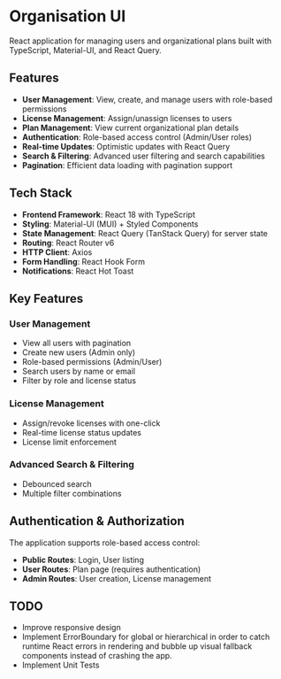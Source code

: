 # Organisation UI

React application for managing users and organizational plans built with TypeScript, Material-UI, and React Query.

## Features

- **User Management**: View, create, and manage users with role-based permissions
- **License Management**: Assign/unassign licenses to users 
- **Plan Management**: View current organizational plan details
- **Authentication**: Role-based access control (Admin/User roles)
- **Real-time Updates**: Optimistic updates with React Query
- **Search & Filtering**: Advanced user filtering and search capabilities
- **Pagination**: Efficient data loading with pagination support

## Tech Stack

- **Frontend Framework**: React 18 with TypeScript
- **Styling**: Material-UI (MUI) + Styled Components
- **State Management**: React Query (TanStack Query) for server state
- **Routing**: React Router v6
- **HTTP Client**: Axios
- **Form Handling**: React Hook Form
- **Notifications**: React Hot Toast

## Key Features

### User Management
- View all users with pagination
- Create new users (Admin only)
- Role-based permissions (Admin/User)
- Search users by name or email
- Filter by role and license status

### License Management
- Assign/revoke licenses with one-click
- Real-time license status updates
- License limit enforcement

### Advanced Search & Filtering
- Debounced search
- Multiple filter combinations

## Authentication & Authorization

The application supports role-based access control:

- **Public Routes**: Login, User listing
- **User Routes**: Plan page (requires authentication)
- **Admin Routes**: User creation, License management

## TODO
- Improve responsive design
- Implement ErrorBoundary for global or hierarchical in order to catch runtime React errors in rendering and bubble up visual fallback components instead of crashing the app.
- Implement Unit Tests

